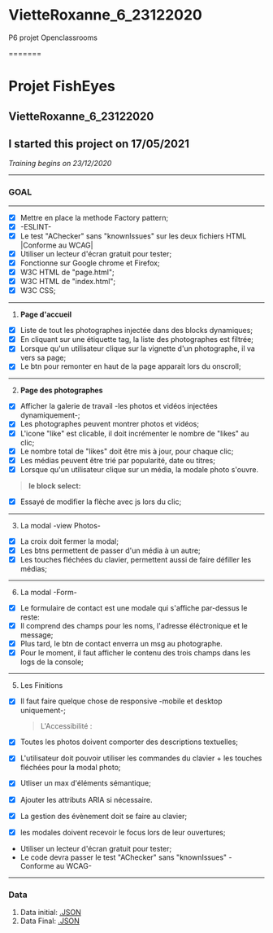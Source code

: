 
# VietteRoxanne_6_23122020
P6 projet Openclassrooms

=======
# **Projet FishEyes**

## **VietteRoxanne_6_23122020**
## I started this project on 17/05/2021
*Training begins on 23/12/2020*

---

### **GOAL**

---

- [x] Mettre en place la methode Factory pattern;
- [x] -ESLINT-
- [x] Le test "AChecker" sans "knownIssues" sur les deux fichiers HTML |Conforme au WCAG|
- [x] Utiliser un lecteur d'écran gratuit pour tester;
- [x] Fonctionne sur Google chrome et Firefox;
- [x] W3C HTML de "page.html";
- [x] W3C HTML de "index.html";
- [x] W3C CSS;

---

1. **Page d'accueil**

- [x] Liste de tout les photographes injectée dans des blocks dynamiques;
- [x] En cliquant sur une étiquette tag, la liste des photographes est filtrée;
- [x] Lorsque qu'un utilisateur clique sur la vignette d'un photographe, il va vers sa page;
- [x] Le btn pour remonter en haut de la page apparait lors du onscroll;

---

2. **Page des photographes**

- [x] Afficher la galerie de travail -les photos et vidéos injectées dynamiquement-;
- [x] Les photographes peuvent montrer photos et vidéos;
- [x] L'icone "like" est clicable, il doit incrémenter le nombre de "likes" au clic;
- [x] Le nombre total de "likes" doit être mis à jour, pour chaque clic;
- [x] Les médias peuvent être trié par popularité, date ou titres;
- [x] Lorsque qu'un utilisateur clique sur un média, la modale photo s'ouvre.

> **le block select:**

- [x] Essayé de modifier la flèche avec js lors du clic;

---

3. La modal -view Photos-

- [x] La croix doit fermer la modal;
- [x] Les btns permettent de passer d'un média à un autre;
- [x] Les touches fléchées du clavier, permettent aussi de faire défiller les médias;

---

6. La modal -Form-

- [x] Le formulaire de contact est une modale qui s'affiche par-dessus le reste:
- [x] Il comprend des champs pour les noms, l'adresse éléctronique et le message;
- [x] Plus tard, le btn de contact enverra un msg au photographe.
- [x] Pour le moment, il faut afficher le contenu des trois champs dans les logs de la console;

---

5. Les Finitions

- [x] Il faut faire quelque chose de responsive -mobile et desktop uniquement-;

  > L'Accessibilité :

- [x] Toutes les photos doivent comporter des descriptions textuelles;
- [x] L'utilisateur doit pouvoir utiliser les commandes du clavier + les touches fléchées pour la modal photo;
- [x] Utliser un max d'éléments sémantique;
- [x] Ajouter les attributs ARIA si nécessaire.
- [x] La gestion des évènement doit se faire au clavier;
- [x] les modales doivent recevoir le focus lors de leur ouvertures;
- Utiliser un lecteur d'écran gratuit pour tester;
- Le code devra passer le test "AChecker" sans "knownIssues" -Conforme au WCAG-

---

### **Data**

1. Data initial:
   [.JSON](https://s3-eu-west-1.amazonaws.com/course.oc-static.com/projects/Front-End+V2/P5+Javascript+%26+Accessibility/FishEyeData.json)
2. Data Final:
   [.JSON](./data/photographes.json)


